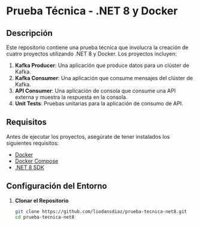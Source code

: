 # Prueba Técnica - .NET 8 y Docker

## Descripción

Este repositorio contiene una prueba técnica que involucra la creación de cuatro proyectos utilizando .NET 8 y Docker. Los proyectos incluyen:

1. **Kafka Producer**: Una aplicación que produce datos para un clúster de Kafka.
2. **Kafka Consumer**: Una aplicación que consume mensajes del clúster de Kafka.
3. **API Consumer**: Una aplicación de consola que consume una API externa y muestra la respuesta en la consola.
4. **Unit Tests**: Pruebas unitarias para la aplicación de consumo de API.

## Requisitos

Antes de ejecutar los proyectos, asegúrate de tener instalados los siguientes requisitos:

- [Docker](https://www.docker.com/get-started)
- [Docker Compose](https://docs.docker.com/compose/install/)
- [.NET 8 SDK](https://dotnet.microsoft.com/download/dotnet/8.0)

## Configuración del Entorno

1. **Clonar el Repositorio**

   ```bash
   git clone https://github.com/liodansdiaz/prueba-tecnica-net8.git
   cd prueba-tecnica-net8
